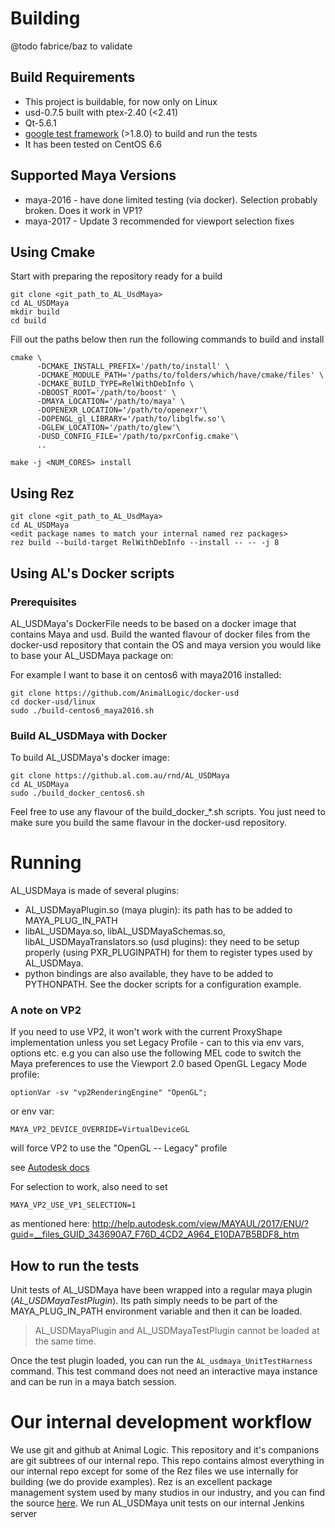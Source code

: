 # Building
@todo fabrice/baz to validate

## Build Requirements
- This project is buildable, for now only on Linux
- usd-0.7.5 built with ptex-2.40 (<2.41)
- Qt-5.6.1
- [google test framework](https://github.com/google/googletest) (>1.8.0) to build and run the tests
- It has been tested  on CentOS 6.6

## Supported Maya Versions 
+ maya-2016 - have done limited testing (via docker). Selection probably broken. Does it work in VP1?
+ maya-2017 - Update 3 recommended for viewport selection fixes

## Using Cmake

Start with preparing the repository ready for a build

```
git clone <git_path_to_AL_UsdMaya>
cd AL_USDMaya
mkdir build
cd build
```

Fill out the paths below then run the following commands to build and install
```
cmake \
      -DCMAKE_INSTALL_PREFIX='/path/to/install' \
      -DCMAKE_MODULE_PATH='/paths/to/folders/which/have/cmake/files' \
      -DCMAKE_BUILD_TYPE=RelWithDebInfo \
      -DBOOST_ROOT='/path/to/boost' \
      -DMAYA_LOCATION='/path/to/maya' \
      -DOPENEXR_LOCATION='/path/to/openexr'\
      -DOPENGL_gl_LIBRARY='/path/to/libglfw.so'\
      -DGLEW_LOCATION='/path/to/glew'\
      -DUSD_CONFIG_FILE='/path/to/pxrConfig.cmake'\
      ..

make -j <NUM_CORES> install
```

## Using Rez
```
git clone <git_path_to_AL_UsdMaya>
cd AL_USDMaya
<edit package names to match your internal named rez packages>
rez build --build-target RelWithDebInfo --install -- -- -j 8
```

## Using AL's Docker scripts

### Prerequisites

AL_USDMaya's DockerFile needs to be based on a docker image that contains Maya and usd. Build the wanted flavour of docker files from the docker-usd repository that contain the OS and maya version you would like to base your AL_USDMaya package on:

For example I want to base it on centos6 with maya2016 installed:
```
git clone https://github.com/AnimalLogic/docker-usd
cd docker-usd/linux
sudo ./build-centos6_maya2016.sh
```

### Build AL_USDMaya with Docker

To build AL_USDMaya's docker image:
```
git clone https://github.al.com.au/rnd/AL_USDMaya
cd AL_USDMaya
sudo ./build_docker_centos6.sh
```
Feel free to use any flavour of the build_docker_*.sh scripts. You just need to make sure you build the same flavour in the docker-usd repository.

# Running

AL_USDMaya is made of several plugins:
- AL_USDMayaPlugin.so (maya plugin): its path has to be added to MAYA_PLUG_IN_PATH
- libAL_USDMaya.so, libAL_USDMayaSchemas.so, libAL_USDMayaTranslators.so (usd plugins): they need to be setup properly (using PXR_PLUGINPATH) for them to register types used by AL_USDMaya.
- python bindings are also available, they have to be added to PYTHONPATH.
See the docker scripts for a configuration example.

### A note on VP2
If you need to use VP2, it won't work with the current ProxyShape implementation unless you set Legacy Profile - can to this via env vars, options etc.
e.g you can also use the following MEL code to switch the Maya preferences to use the Viewport 2.0 based OpenGL Legacy Mode profile:
```
optionVar -sv "vp2RenderingEngine" "OpenGL";
```
or env var:
```
MAYA_VP2_DEVICE_OVERRIDE=VirtualDeviceGL 
```
will force VP2 to use the "OpenGL -- Legacy" profile

see [Autodesk docs](https://knowledge.autodesk.com/support/maya/learn-explore/caas/CloudHelp/cloudhelp/2017/ENU/Maya/files/GUID-4928A912-DA6C-4734-863B-AB5959DA73C9-htm.html)

For selection to work, also need to set
```
MAYA_VP2_USE_VP1_SELECTION=1 
```
as mentioned here:
http://help.autodesk.com/view/MAYAUL/2017/ENU/?guid=__files_GUID_343690A7_F76D_4CD2_A964_E10DA7B5BDF8_htm

## How to run the tests ##
Unit tests of AL_USDMaya have been wrapped into a regular maya plugin (_AL_USDMayaTestPlugin_). Its path simply needs to be part of the MAYA_PLUG_IN_PATH environment variable and then it can be loaded.

> AL_USDMayaPlugin and AL_USDMayaTestPlugin cannot be loaded at the same time.

Once the test plugin loaded, you can run the `AL_usdmaya_UnitTestHarness` command. This test command does not need an interactive maya instance and can be run in a maya batch session.


# Our internal development workflow
We use git and github at Animal Logic. This repository and it's companions are git subtrees of our internal repo. This repo contains almost everything in our internal repo except for some of the Rez files we use internally for building (we do provide examples). Rez is an excellent package management system used by many studios in our industry, and you can find the source [here](https://github.com/nerdvegas/rez). We run AL_USDMaya unit tests on our internal Jenkins server

